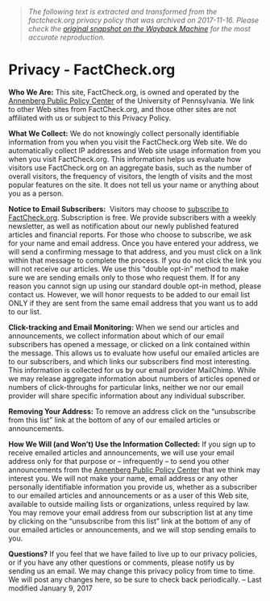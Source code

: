 > *The following text is extracted and transformed from the factcheck.org privacy policy that was archived on 2017-11-16. Please check the [original snapshot on the Wayback Machine](https://web.archive.org/web/20171116173941id_/http%3A//www.factcheck.org/privacy) for the most accurate reproduction.*

# Privacy - FactCheck.org

**Who We Are:** This site, FactCheck.org, is owned and operated by the [Annenberg Public Policy Center](http://appcpenn.org/) of the University of Pennsylvania. We link to other Web sites from FactCheck.org, and those other sites are not affiliated with us or subject to this Privacy Policy.

**What We Collect:** We do not knowingly collect personally identifiable information from you when you visit the FactCheck.org Web site. We do automatically collect IP addresses and Web site usage information from you when you visit FactCheck.org. This information helps us evaluate how visitors use FactCheck.org on an aggregate basis, such as the number of overall visitors, the frequency of visitors, the length of visits and the most popular features on the site. It does not tell us your name or anything about you as a person.

**Notice to Email Subscribers:**  Visitors may choose to [subscribe to FactCheck.org](http://www.factcheck.org/subscribe/). Subscription is free. We provide subscribers with a weekly newsletter, as well as notification about our newly published featured articles and financial reports. For those who choose to subscribe, we ask for your name and email address. Once you have entered your address, we will send a confirming message to that address, and you must click on a link within that message to complete the process. If you do not click the link you will not receive our articles. We use this “double opt-in” method to make sure we are sending emails only to those who request them. If for any reason you cannot sign up using our standard double opt-in method, please contact us. However, we will honor requests to be added to our email list ONLY if they are sent from the same email address that you want us to add to our list.

**Click-tracking and Email Monitoring:** When we send our articles and announcements, we collect information about which of our email subscribers has opened a message, or clicked on a link contained within the message. This allows us to evaluate how useful our emailed articles are to our subscribers, and which links our subscribers find most interesting. This information is collected for us by our email provider MailChimp. While we may release aggregate information about numbers of articles opened or numbers of click-throughs for particular links, neither we nor our email provider will share specific information about any individual subscriber.

**Removing Your Address:** To remove an address click on the “unsubscribe from this list” link at the bottom of any of our emailed articles or announcements.

**How We Will (and Won’t) Use the Information Collected:** If you sign up to receive emailed articles and announcements, we will use your email address only for that purpose or – infrequently – to send you other announcements from the [Annenberg Public Policy Center](http://appcpenn.org/) that we think may interest you. We will not make your name, email address or any other personally identifiable information you provide us, whether as a subscriber to our emailed articles and announcements or as a user of this Web site, available to outside mailing lists or organizations, unless required by law. You may remove your email address from our subscription list at any time by clicking on the “unsubscribe from this list” link at the bottom of any of our emailed articles or announcements, and we will stop sending emails to you.

**Questions?** If you feel that we have failed to live up to our privacy policies, or if you have any other questions or comments, please notify us by sending us an email. We may change this privacy policy from time to time. We will post any changes here, so be sure to check back periodically. – Last modified January 9, 2017
